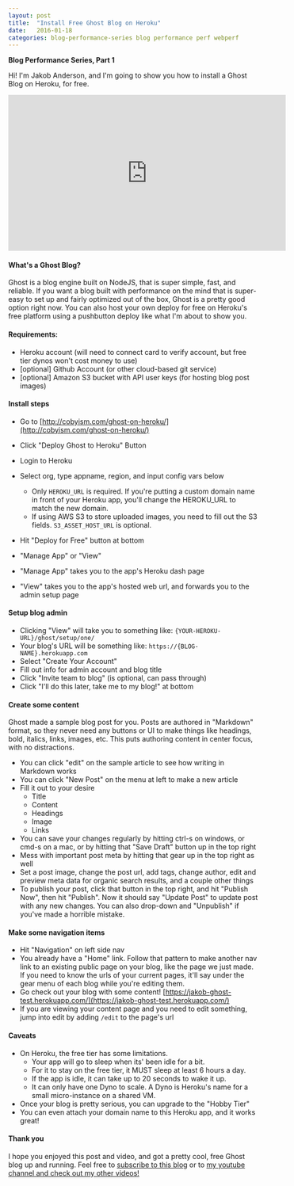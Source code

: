 ```yaml
---
layout: post
title:  "Install Free Ghost Blog on Heroku"
date:   2016-01-18
categories: blog-performance-series blog performance perf webperf
---
```


**Blog Performance Series, Part 1**

Hi! I'm Jakob Anderson, and I'm going to show you how to install a Ghost Blog on Heroku, for free.

<div class="flex-video">
<iframe width="560" height="315" src="https://www.youtube.com/embed/P13AUfKqcsQ?list=PLWYz5kbNpmYUPTzgw8rhdAk64r4tH1Ynq" frameborder="0" allowfullscreen></iframe>
</div>

#### What's a Ghost Blog?

Ghost is a blog engine built on NodeJS, that is super simple, fast, and reliable. If you want a blog built with performance on the mind that is super-easy to set up and fairly optimized out of the box, Ghost is a pretty good option right now. You can also host your own deploy for free on Heroku's free platform using a pushbutton deploy like what I'm about to show you.

#### Requirements:

- Heroku account (will need to connect card to verify account, but free tier dynos won't cost money to use)
- [optional] Github Account (or other cloud-based git service)
- [optional] Amazon S3 bucket with API user keys (for hosting blog post images)

#### Install steps

- Go to [http://cobyism.com/ghost-on-heroku/](http://cobyism.com/ghost-on-heroku/)
- Click "Deploy Ghost to Heroku" Button
- Login to Heroku
- Select org, type appname, region, and input config vars below
	- Only `HEROKU_URL` is required. If you're putting a custom domain name in front of your Heroku app, you'll change the HEROKU_URL to match the new domain.
	- If using AWS S3 to store uploaded images, you need to fill out the S3 fields. `S3_ASSET_HOST_URL` is optional.

- Hit "Deploy for Free" button at bottom
- "Manage App" or "View"
- "Manage App" takes you to the app's Heroku dash page
- "View" takes you to the app's hosted web url, and forwards you to the admin setup page

#### Setup blog admin

- Clicking "View" will take you to something like: `{YOUR-HEROKU-URL}/ghost/setup/one/`
- Your blog's URL will be something like: `https://{BLOG-NAME}.herokuapp.com`
- Select "Create Your Account"
- Fill out info for admin account and blog title
- Click "Invite team to blog" (is optional, can pass through)
- Click "I'll do this later, take me to my blog!" at bottom

#### Create some content

Ghost made a sample blog post for you. Posts are authored in "Markdown" format, so they never need any buttons or UI to make things like headings, bold, italics, links, images, etc. This puts authoring content in center focus, with no distractions.

- You can click "edit" on the sample article to see how writing in Markdown works
- You can click "New Post" on the menu at left to make a new article
- Fill it out to your desire
  - Title
  - Content
  - Headings
  - Image
  - Links
- You can save your changes regularly by hitting ctrl-s on windows, or cmd-s on a mac, or by hitting that "Save Draft" button up in the top right
- Mess with important post meta by hitting that gear up in the top right as well
- Set a post image, change the post url, add tags, change author, edit and preview meta data for organic search results, and a couple other things
- To publish your post, click that button in the top right, and hit "Publish Now", then hit "Publish". Now it should say "Update Post" to update post with any new changes. You can also drop-down and "Unpublish" if you've made a horrible mistake.

#### Make some navigation items

- Hit "Navigation" on left side nav
- You already have a "Home" link. Follow that pattern to make another nav link to an existing public page on your blog, like the page we just made. If you need to know the urls of your current pages, it'll say under the gear menu of each blog while you're editing them.
- Go check out your blog with some content!
[https://jakob-ghost-test.herokuapp.com/](https://jakob-ghost-test.herokuapp.com/)
- If you are viewing your content page and you need to edit something, jump into edit by adding `/edit` to the page's url

#### Caveats

- On Heroku, the free tier has some limitations.
	- Your app will go to sleep when its' been idle for a bit.
	- For it to stay on the free tier, it MUST sleep at least 6 hours a day.
	- If the app is idle, it can take up to 20 seconds to wake it up.
	- It can only have one Dyno to scale. A Dyno is Heroku's name for a small micro-instance on a shared VM.
- Once your blog is pretty serious, you can upgrade to the "Hobby Tier"
- You can even attach your domain name to this Heroku app, and it works great!

#### Thank you

I hope you enjoyed this post and video, and got a pretty cool, free Ghost blog up and running. Feel free to [subscribe to this blog](/feed.xml) or to [my youtube channel and check out my other videos!](https://www.youtube.com/channel/UCMYju7_hZFd0qCN0RljjNYQ)
